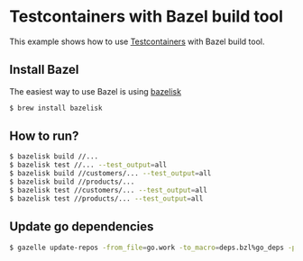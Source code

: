 # Testcontainers with Bazel build tool

This example shows how to use [Testcontainers](https://www.testcontainers.org/) with Bazel build tool.

## Install Bazel
The easiest way to use Bazel is using [bazelisk](https://github.com/bazelbuild/bazelisk)

```bash
$ brew install bazelisk
```

## How to run?

```bash
$ bazelisk build //...
$ bazelisk test //... --test_output=all
$ bazelisk build //customers/... --test_output=all
$ bazelisk build //products/...
$ bazelisk test //customers/... --test_output=all
$ bazelisk test //products/... --test_output=all
```


## Update go dependencies

```bash
$ gazelle update-repos -from_file=go.work -to_macro=deps.bzl%go_deps -prune=True
```
